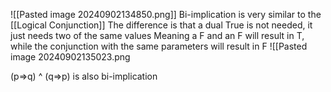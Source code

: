 ![[Pasted image 20240902134850.png]]
Bi-implication is very similar to the [[Logical Conjunction]]
The difference is that a dual True is not needed, it just needs two of the same values
Meaning a F and an F will result in T, while the conjunction with the same parameters will result in F
![[Pasted image 20240902135023.png

(p=>q) ^ (q=>p) is also bi-implication
